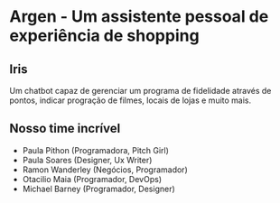 # Argen - Um assistente pessoal de experiência de shopping

## Iris
 Um chatbot capaz de gerenciar um programa de fidelidade através de pontos, indicar progração de filmes, locais de lojas e muito mais.
 
 ## Nosso time incrível
 
 - Paula Pithon (Programadora, Pitch Girl) 
 - Paula Soares (Designer, Ux Writer)
 - Ramon Wanderley (Negócios, Programador)
 - Otacilio Maia (Programador, DevOps)
 - Michael Barney (Programador, Designer)
